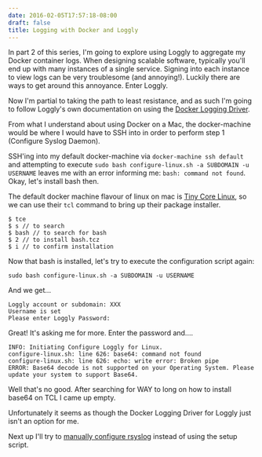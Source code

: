 ```yaml
---
date: 2016-02-05T17:57:18-08:00
draft: false
title: Logging with Docker and Loggly
---
```


In part 2 of this series, I'm going to explore using Loggly to aggregate my Docker container logs. When designing scalable software, typically you'll end up with many instances of a single service. Signing into each instance to view logs can be very troublesome (and annoying!). Luckily there are ways to get around this annoyance. Enter Loggly.

Now I'm partial to taking the path to least resistance, and as such I'm going to follow Loggly's own documentation on using the [Docker Logging Driver](https://www.loggly.com/docs/docker-logging-driver/).

From what I understand about using Docker on a Mac, the docker-machine would be where I would have to SSH into in order to perform step 1 (Configure Syslog Daemon).

SSH'ing into my default docker-machine via `docker-machine ssh default` and attempting to execute `sudo bash configure-linux.sh -a SUBDOMAIN -u USERNAME` leaves me with an error informing me: `bash: command not found`. Okay, let's install bash then.

The default docker machine flavour of linux on mac is [Tiny Core Linux](http://www.tinycorelinux.net), so we can use their `tcl` command to bring up their package installer.

```
$ tce
$ s // to search
$ bash // to search for bash
$ 2 // to install bash.tcz
$ i // to confirm installation
```

Now that bash is installed, let's try to execute the configuration script again:

```
sudo bash configure-linux.sh -a SUBDOMAIN -u USERNAME
```

And we get...

```
Loggly account or subdomain: XXX
Username is set
Please enter Loggly Password:
```

Great! It's asking me for more. Enter the password and....

```
INFO: Initiating Configure Loggly for Linux.
configure-linux.sh: line 626: base64: command not found
configure-linux.sh: line 626: echo: write error: Broken pipe
ERROR: Base64 decode is not supported on your Operating System. Please update your system to support Base64.
```

Well that's no good. After searching for WAY to long on how to install base64 on TCL I came up empty.

Unfortunately it seems as though the Docker Logging Driver for Loggly just isn't an option for me.

Next up I'll try to [manually configure rsyslog](https://www.loggly.com/docs/rsyslog-manual-configuration/) instead of using the setup script.
